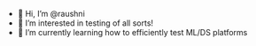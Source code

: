 - 👋 Hi, I’m @raushni
- 👀 I’m interested in testing of all sorts!
- 🌱 I’m currently learning how to efficiently test ML/DS platforms

<!---
raushni/raushni is a ✨ special ✨ repository because its `README.md` (this file) appears on your GitHub profile.
You can click the Preview link to take a look at your changes.
--->
